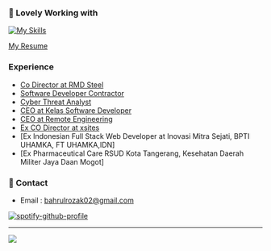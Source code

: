 

### 🚀 Lovely Working with
[![My Skills](https://skillicons.dev/icons?i=python,lua,elixir,clojure,swift,flutter&theme=dark)](https://skillicons.dev)

[My Resume](https://docs.google.com/document/d/12z-xfI0aSI-9wxzsEaZbehARGDnruU7Xibkb_TbL4Ng/edit?usp=sharing)

### Experience
- [Co Director at RMD Steel](https://id.linkedin.com/company/rmd-steel?trk=public_profile_experience-item_profile-section-card_subtitle-click)
- [Software Developer Contractor](https://www.linkedin.com/company/indpendent-contractor?trk=public_profile_experience-group-header)
- [Cyber Threat Analyst](https://www.linkedin.com/company/indpendent-contractor?trk=public_profile_experience-group-header)
- [CEO at Kelas Software Developer](https://www.linkedin.com/company/kelas-developer?trk=public_profile_experience-item_profile-section-card_subtitle-click)
- [CEO at Remote Engineering](https://www.linkedin.com/company/remoteengineering?trk=public_profile_experience-item_profile-section-card_subtitle-click)
- [Ex CO Director at xsites](https://id.linkedin.com/company/xsites-agency?trk=public_profile_experience-item_profile-section-card_subtitle-click)
- [Ex Indonesian Full Stack Web Developer at Inovasi Mitra Sejati, BPTI UHAMKA, FT UHAMKA,IDN]
- [Ex Pharmaceutical Care RSUD Kota Tangerang, Kesehatan Daerah Militer Jaya Daan Mogot]

### 🧭 Contact
- Email : bahrulrozak02@gmail.com

[![spotify-github-profile](https://spotify-github-profile.vercel.app/api/view?uid=y815lrm95x23ga03elyv3x2jc&cover_image=true&theme=novatorem&show_offline=false&background_color=121212&interchange=false&bar_color=53b14f&bar_color_cover=false)](https://github.com/kittinan/spotify-github-profile)

---
[![](https://visitcount.itsvg.in/api?id=Bahrul-Rozak&icon=0&color=0)](https://visitcount.itsvg.in)

<!-- Proudly created with GPRM ( https://gprm.itsvg.in ) -->

